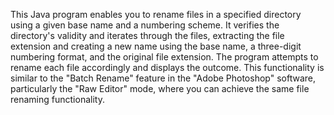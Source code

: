 This Java program enables you to rename files in a specified directory using a given base name and a numbering scheme. It verifies the directory's validity and iterates through the files, extracting the file extension and creating a new name using the base name, a three-digit numbering format, and the original file extension. The program attempts to rename each file accordingly and displays the outcome. This functionality is similar to the "Batch Rename" feature in the "Adobe Photoshop" software, particularly the "Raw Editor" mode, where you can achieve the same file renaming functionality.
